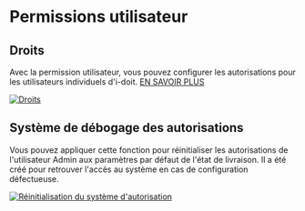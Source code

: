 # Permissions utilisateur 

## Droits

Avec la permission utilisateur, vous pouvez configurer les autorisations pour les utilisateurs individuels d'i-doit. [EN SAVOIR PLUS](../../efficient-documentation/rights-management/index.md)

[![Droits](../../assets/images/en/system-administration/administration/user-permissions/1-up.png)](../../assets/images/en/system-administration/administration/user-permissions/1-up.png)

## Système de débogage des autorisations

Vous pouvez appliquer cette fonction pour réinitialiser les autorisations de l'utilisateur Admin aux paramètres par défaut de l'état de livraison. Il a été créé pour retrouver l'accès au système en cas de configuration défectueuse.

[![Réinitialisation du système d'autorisation](../../assets/images/en/system-administration/administration/user-permissions/2-up.png)](../../assets/images/en/system-administration/administration/user-permissions/2-up.png)

